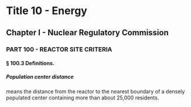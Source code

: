 
# Title 10 - Energy
## Chapter I - Nuclear Regulatory Commission
### PART 100 - REACTOR SITE CRITERIA
#### § 100.3 Definitions.
##### Population center distance

means the distance from the reactor to the nearest boundary of a densely populated center containing more than about 25,000 residents.
